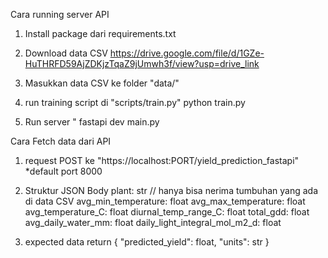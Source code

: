 Cara running server API
1. Install package dari requirements.txt

2. Download data CSV 
https://drive.google.com/file/d/1GZe-HuTHRFD59AjZDKjzTqaZ9jUmwh3f/view?usp=drive_link

3. Masukkan data CSV ke folder "data/"

4. run training script di "scripts/train.py" 
python train.py

5. Run server  "
fastapi dev main.py

Cara Fetch data dari API
1. request POST ke "https://localhost:PORT/yield_prediction_fastapi" *default port 8000

2. Struktur JSON Body
  plant: str // hanya bisa nerima tumbuhan yang ada di data CSV
  avg_min_temperature: float
  avg_max_temperature: float
  avg_temperature_C: float
  diurnal_temp_range_C: float
  total_gdd: float
  avg_daily_water_mm: float
  daily_light_integral_mol_m2_d: float
  
3. expected data return
{
    "predicted_yield": float,
    "units": str
}


